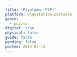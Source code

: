 ```yaml
---
title: 'Piyotama [PSP]'
platform: playstation-portable
genre:
  - puzzle
digital: true
physical: false
guide: false
pending: false
posted: 2014-02-13
---
```

